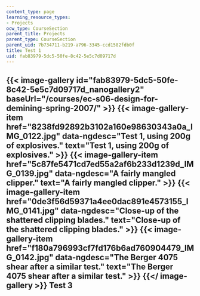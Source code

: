 ```yaml
---
content_type: page
learning_resource_types:
- Projects
ocw_type: CourseSection
parent_title: Projects
parent_type: CourseSection
parent_uid: 7b734711-b219-a796-3345-ccd1582fdb0f
title: Test 1
uid: fab83979-5dc5-50fe-8c42-5e5c7d09717d
---
```


{{< image-gallery id="fab83979-5dc5-50fe-8c42-5e5c7d09717d_nanogallery2" baseUrl="/courses/ec-s06-design-for-demining-spring-2007/" >}}
{{< image-gallery-item href="8238fd92892b3102a160e98630343a0a_IMG_0122.jpg" data-ngdesc="Test 1, using 200g of explosives." text="Test 1, using 200g of explosives." >}}
{{< image-gallery-item href="5c87fe5471cd7ed55a2af6b233d1239d_IMG_0139.jpg" data-ngdesc="A fairly mangled clipper." text="A fairly mangled clipper." >}}
{{< image-gallery-item href="0de3f56d59371a4ee0dac891e4573155_IMG_0141.jpg" data-ngdesc="Close-up of the shattered clipping blades." text="Close-up of the shattered clipping blades." >}}
{{< image-gallery-item href="f180a796993cf7fd176b6ad760904479_IMG_0142.jpg" data-ngdesc="The Berger 4075 shear after a similar test." text="The Berger 4075 shear after a similar test." >}}
{{</ image-gallery >}}
Test 3 
-------